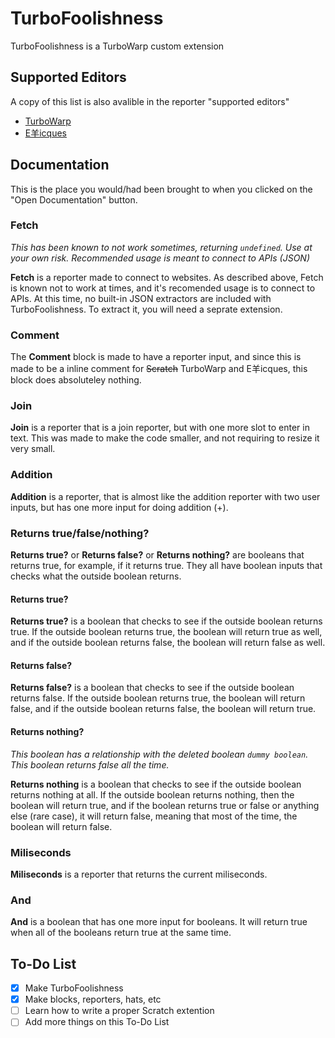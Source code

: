 # TurboFoolishness
TurboFoolishness is a TurboWarp custom extension
## Supported Editors
A copy of this list is also avalible in the reporter "supported editors"

- [TurboWarp](https://turbowarp.org/editor?extension=https://mwalters75.github.io/TurboFoolishness/TurboFoolishness.js)
- [E羊icques](https://sheeptester.github.io/scratch-gui/?url=https://mwalters75.github.io/TurboFoolishness/TurboFoolishness.js)
## Documentation
This is the place you would/had been brought to when you clicked on the "Open Documentation" button.
### Fetch
*This has been known to not work sometimes, returning `undefined`. Use at your own risk. Recommended usage is meant to connect to APIs (JSON)*

**Fetch** is a reporter made to connect to websites. As described above, Fetch is known not to work at times, and it's recomended usage is to connect to APIs. At this time, no built-in JSON extractors are included with TurboFoolishness. To extract it, you will need a seprate extension.

### Comment

The **Comment** block is made to have a reporter input, and since this is made to be a inline comment for ~~Scratch~~ TurboWarp and E羊icques, this block does absoluteley nothing.

### Join

**Join** is a reporter that is a join reporter, but with one more slot to enter in text. This was made to make the code smaller, and not requiring to resize it very small.

### Addition

**Addition** is a reporter, that is almost like the addition reporter with two user inputs, but has one more input for doing addition (+).

### Returns true/false/nothing?

**Returns true?** or **Returns false?** or **Returns nothing?** are booleans that returns true, for example, if it returns true. They all have boolean inputs that checks what the outside boolean returns.

#### Returns true?

**Returns true?** is a boolean that checks to see if the outside boolean returns true. If the outside boolean returns true, the boolean will return true as well, and if the outside boolean returns false, the boolean will return false as well.

#### Returns false?

**Returns false?** is a boolean that checks to see if the outside boolean returns false. If the outside boolean returns true, the boolean will return false, and if the outside boolean returns false, the boolean will return true.

#### Returns nothing?
*This boolean has a relationship with the deleted boolean `dummy boolean`. This boolean returns false all the time.*

**Returns nothing** is a boolean that checks to see if the outside boolean returns nothing at all. If the outside boolean returns nothing, then the boolean will return true, and if the boolean returns true or false or anything else (rare case), it will return false, meaning that most of the time, the boolean will return false.

### Miliseconds

**Miliseconds** is a reporter that returns the current miliseconds.

### And

**And** is a boolean that has one more input for booleans. It will return true when all of the booleans return true at the same time.
## To-Do List
- [x] Make TurboFoolishness
- [x] Make blocks, reporters, hats, etc
- [ ] Learn how to write a proper Scratch extention
- [ ] Add more things on this To-Do List
